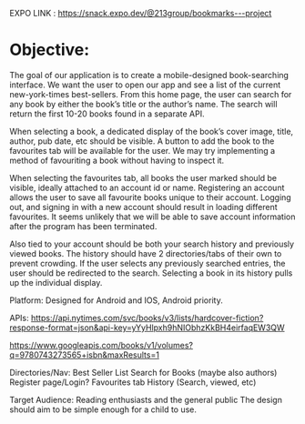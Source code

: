 EXPO LINK : https://snack.expo.dev/@213group/bookmarks---project

# Objective:
The goal of our application is to create a mobile-designed book-searching interface. We want the user to open our app and see a list of the current new-york-times best-sellers. From this home page, the user can search for any book by either the book’s title or the author’s name. The search will return the first 10-20 books found in a separate API. 

When selecting a book, a dedicated display of the book’s cover image, title, author, pub date, etc should be visible. A button to add the book to the favourites tab will be available for the user. We may try implementing a method of favouriting a book without having to inspect it.

When selecting the favourites tab, all books the user marked should be visible, ideally attached to an account id or name. Registering an account allows the user to save all favourite books unique to their account. Logging out, and signing in with a new account should result in loading different favourites. It seems unlikely that we will be able to save account information after the program has been terminated.

Also tied to your account should be both your search history and previously viewed books. The history should have 2 directories/tabs of their own to prevent crowding. If the user selects any previously searched entries, the user should be redirected to the search. Selecting a book in its history pulls up the individual display.


Platform:
Designed for Android and IOS, Android priority.

APIs: https://api.nytimes.com/svc/books/v3/lists/hardcover-fiction?response-format=json&api-key=yYyHlpxh9hNIObhzKkBH4eirfaqEW3QW

https://www.googleapis.com/books/v1/volumes?q=9780743273565+isbn&maxResults=1


Directories/Nav:
Best Seller List
Search for Books (maybe also authors)
Register page/Login?
Favourites tab
History (Search, viewed, etc)


Target Audience:
Reading enthusiasts and the general public
The design should aim to be simple enough for a child to use.


